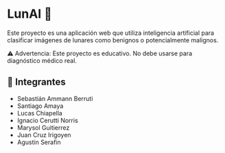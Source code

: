 #  LunAI 💸
Este proyecto es una aplicación web que utiliza inteligencia artificial para clasificar imágenes de lunares como benignos o potencialmente malignos.

⚠️ Advertencia: Este proyecto es educativo. No debe usarse para diagnóstico médico real.

## 👥 Integrantes
- Sebastián Ammann Berruti
- Santiago Amaya
- Lucas Chiapella
- Ignacio Cerutti Norris
- Marysol Guitierrez
- Juan Cruz Irigoyen
- Agustin Serafin



